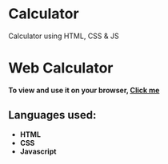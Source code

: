 # Calculator
Calculator using HTML, CSS &amp; JS
<h1>Web Calculator</h1>
<p><b>To view and use it on your browser, <a href="paulndalila.github.io/Calculator">Click me</a><b></p>
<h2>Languages used:</h2>
<ul>
  <li>HTML</li>
  <li>CSS</li>
  <li>Javascript</li>
</ul>
<br/>
